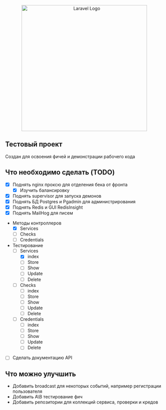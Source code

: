 <p align="center">
<img src="https://raw.githubusercontent.com/laravel/art/master/logo-lockup/5%20SVG/2%20CMYK/1%20Full%20Color/laravel-logolockup-cmyk-red.svg" width="400" alt="Laravel Logo">
</p>

## Тестовый проект

Создан для освоения фичей и демонстрации рабочего кода

## Что необходимо сделать (TODO)

- [x] Поднять nginx проксю для отделения бека от фронта
    - [x] Изучить балансировку
- [x] Поднять supervisor для запуска демонов
- [x] Поднять БД Postgres и Pgadmin для администрирования
- [x] Поднять Redis и GUI RedisInsight
- [x] Поднять MailHog для писем

- Методы контроллеров
    - [x] Services
    - [ ] Checks
    - [ ] Credentials
- Тестирование
    - [ ] Services
        - [x] index
        - [ ] Store
        - [ ] Show
        - [ ] Update
        - [ ] Delete
    - [ ] Checks
        - [ ] index
        - [ ] Store
        - [ ] Show
        - [ ] Update
        - [ ] Delete
    - [ ] Credentials
        - [ ] index
        - [ ] Store
        - [ ] Show
        - [ ] Update
        - [ ] Delete
- [ ] Сделать документацию API

## Что можно улучшить
- Добавить broadcast для некоторых событий, например регистрации пользователя
- Добавить A\B тестирование фич
- Добавить репозитории для коллекций сервиса, проверки и кредов
